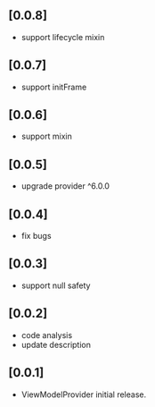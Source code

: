 ## [0.0.8]

* support lifecycle mixin

## [0.0.7]

* support initFrame

## [0.0.6]

* support mixin

## [0.0.5]

* upgrade provider ^6.0.0

## [0.0.4]

* fix bugs

## [0.0.3]

* support null safety

## [0.0.2]

* code analysis
* update description

## [0.0.1]

* ViewModelProvider initial release.
